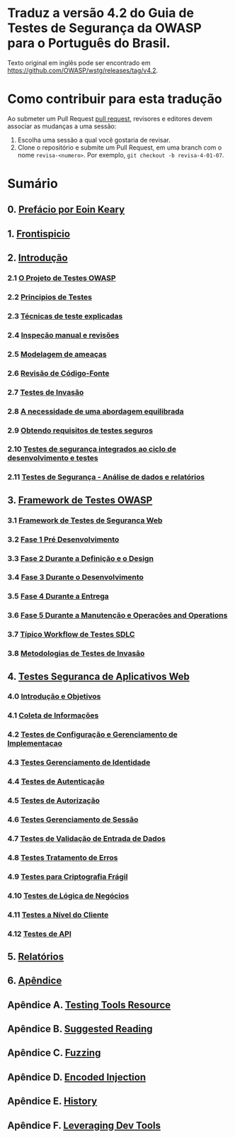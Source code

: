 # Traduz a versão 4.2 do Guia de Testes de Segurança da OWASP para o Português do Brasil. 
Texto original em inglês pode ser encontrado em https://github.com/OWASP/wstg/releases/tag/v4.2.

# Como contribuir para esta tradução


Ao submeter um Pull Request [pull request](#how-to-submit-a-pull-request), revisores e editores devem associar as mudanças a uma sessão:

1. Escolha uma sessão a qual você gostaria de revisar.
2. Clone o repositório e submite um Pull Request, em uma branch com o nome `revisa-<numero>`. Por exemplo, `git checkout -b revisa-4-01-07`.


# Sumário

## 0. [Prefácio por Eoin Keary](0-Prefacio/README.md)

## 1. [Frontispicio](1-Frontispicio/)

## 2. [Introdução](2-Introducao/)

### 2.1 [O Projeto de Testes OWASP](2-Introducao/README.md#O-Projeto-de-Testes-OWASP)

### 2.2 [Principios de Testes](2-Introducao/README.md#Principios-de-Testes)

### 2.3 [Técnicas de teste explicadas](2-Introducao/README.md#Técnicas-de-teste-explicadas)

### 2.4 [Inspeção manual e revisões](2-Introducao/README.md#MInspeção-manual-e-revisões)

### 2.5 [Modelagem de ameaças](2-Introducao/README.md#Modelagem-de-ameaças)

### 2.6 [Revisão de Código-Fonte](2-Introducao/README.md#Revisão-de-Código-Fonte)

### 2.7 [Testes de Invasão](2-Introducao/README.md#Testes-de-Invasão)

### 2.8 [A necessidade de uma abordagem equilibrada](2-Introducao/README.md#A-necessidade-de-uma-abordagem-equilibrada)

### 2.9 [Obtendo requisitos de testes seguros](2-Introducao/README.md#Obtendo-requisitos-de-testes-seguros)

### 2.10 [Testes de segurança integrados ao ciclo de desenvolvimento e testes](2-Introducao/README.md#Testes-de-segurança-integrados-ao-ciclo-de-desenvolvimento-e-testes)

### 2.11 [Testes de Segurança - Análise de dados e relatórios](2-Introducao/README.md#Testes-de-Segurança-Análise-de-dados-e-relatórios)

## 3. [Framework de Testes OWASP](3-Framework-Testes-OWASP/)

### 3.1 [Framework de Testes de Seguranca Web](3-Framework-Testes-OWASP/0-Framework_Testes-Seguranca-Web.md)

### 3.2 [Fase 1 Pré Desenvolvimento](3-Framework-Testes-OWASP/0-Framework_Testes-Seguranca-Web.md#Fase-1-Pre-Desenvolvimento)

### 3.3 [Fase 2 Durante a Definição e o Design](3-Framework-Testes-OWASP/0-Framework_Testes-Seguranca-Web.md#Fase-2-Durante-a-Definição-e-o-Design)

### 3.4 [Fase 3 Durante o Desenvolvimento](3-Framework-Testes-OWASP/0-Framework_Testes-Seguranca-Web.md#Fase-3-Durante-o-Desenvolvimento)

### 3.5 [Fase 4 Durante a Entrega](3-Framework-Testes-OWASP/0-Framework_Testes-Seguranca-Web.md#Fase-4-Durante-a-Entrega)

### 3.6 [Fase 5 Durante a Manutenção e Operações and Operations](3-Framework-Testes-OWASP/0-Framework_Testes-Seguranca-Web.md#Fase-5-Durante-a-Manutenção-e-Operacoes-and-Operations)

### 3.7 [Típico Workflow de Testes SDLC](3-Framework-Testes-OWASP/0-Framework_Testes-Seguranca-Web.md#/0-Framework-Testes-Seguranca-Web)

### 3.8 [Metodologias de Testes de Invasão](3-Framework-Testes-OWASP/1-Penetration_Testing_Methodologies.md)

## 4. [Testes Seguranca de Aplicativos Web](4-Testes-Seguranca-Web-Apps/)

### 4.0 [Introdução e Objetivos](4-Testes-Seguranca-Web-Apps/00-Introducao-e-Objetivos/README.md)

### 4.1 [Coleta de Informações](4-Testes-Seguranca-Web-Apps/01-Coleta-de-Informacoes/README.md)

### 4.2 [Testes de Configuração e Gerenciamento de Implementacao](4-Testes-Seguranca-Web-Apps/02-Testes-de-Configuracao-e-Gerenciamento-de-Implementacao/README.md)

### 4.3 [Testes Gerenciamento de Identidade](4-Testes-Seguranca-Web-Apps/03-Testes-Gerenciamento-de-Identidade/README.md)

### 4.4 [Testes de Autenticação](4-Testes-Seguranca-Web-Apps/04-Testes-de-Autenticacao/README.md)

### 4.5 [Testes de Autorização](4-Testes-Seguranca-Web-Apps/05-Testes-de-Autorizacao/README.md)

### 4.6 [Testes Gerenciamento de Sessão](4-Testes-Seguranca-Web-Apps/06-Testes-Gerenciamento-de-Sessao/README.md)

### 4.7 [Testes de Validação de Entrada de Dados](4-Testes-Seguranca-Web-Apps/07-Testes-Validacao-de-Entrada-de-Dados/README.md)

### 4.8 [Testes Tratamento de Erros](4-Testes-Seguranca-Web-Apps/08-Testes-Tratamento-de-Erros/README.md)

### 4.9 [Testes para Criptografia Frágil](4-Testes-Seguranca-Web-Apps/09-Testes-para-Criptografia-Fragil/README.md)

### 4.10 [Testes de Lógica de Negócios](4-Testes-Seguranca-Web-Apps/10-Testes-de-Logica-de-Negocios/README.md)

### 4.11 [Testes a Nível do Cliente](4-Testes-Seguranca-Web-Apps/11-Testes-a-Nivel-do-Cliente/README.md)

### 4.12 [Testes de API](4-Testes-Seguranca-Web-Apps/12-Testes-de-API/README.md)

## 5. [Relatórios](5-Relatorios/README.md)

## 6. [Apêndice](6-Apendice/README.md)

## Apêndice A. [Testing Tools Resource](6-Apendice/A-Testing_Tools_Resource.md)

## Apêndice B. [Suggested Reading](6-Apendice/B-Suggested_Reading.md)

## Apêndice C. [Fuzzing](6-Apendice/C-Fuzzing.md)

## Apêndice D. [Encoded Injection](6-Apendice/D-Encoded_Injection.md)

## Apêndice E. [History](6-Apendice/E-History.md)

## Apêndice F. [Leveraging Dev Tools](6-Apendice/F-Leveraging_Dev_Tools.md)
